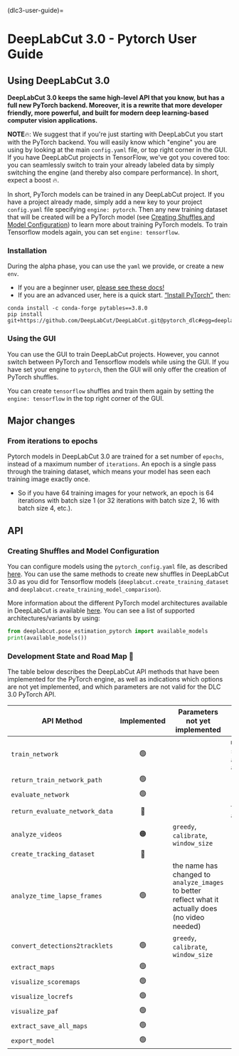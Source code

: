(dlc3-user-guide)=
# DeepLabCut 3.0 - Pytorch User Guide

## Using DeepLabCut 3.0

**DeepLabCut 3.0 keeps the same high-level API that you know, but has a full new PyTorch backend. 
Moreover, it is a rewrite that more developer friendly, more powerful, and built for modern deep
learning-based computer vision applications.**

**NOTE**🔥: We suggest that if you're just starting with DeepLabCut you start with the PyTorch backend. 
You will easily know which "engine" you are using by looking at the main `config.yaml` file, or top right corner in the GUI. 
If you have DeepLabCut projects in TensorFlow, we've got you covered too: you can seamlessly switch to train your already labeled data
by simply switching the engine (and thereby also compare performance). In short, expect a boost 🔥.

In short, PyTorch models can be trained in any DeepLabCut project. If you have a project already made,  simply add a new key to your 
project `config.yaml` file specifying `engine: pytorch`. Then any new training dataset
that will be created will be a PyTorch model (see 
[Creating Shuffles and Model Configuration](#Creating-Shuffles-and-Model-Configuration))
to learn more about training PyTorch models. To train Tensorflow models again, you can
set `engine: tensorflow`.

### Installation

During the alpha phase, you can use the `yaml` we provide, or create a new `env`. 
- If you are a beginner user, [please see these docs!](https://deeplabcut.github.io/DeepLabCut/docs/beginner-guides/beginners-guide.html)
- If you are an advanced user, here is a quick start. [“Install PyTorch”](https://pytorch.org/get-started/locally/), then:
```
conda install -c conda-forge pytables==3.8.0
pip install git+https://github.com/DeepLabCut/DeepLabCut.git@pytorch_dlc#egg=deeplabcut[gui,modelzoo,wandb]
```

### Using the GUI

You can use the GUI to train DeepLabCut projects. However, you cannot switch between 
PyTorch and Tensorflow models while using the GUI. If you have set your engine to
`pytorch`, then the GUI will only offer the creation of PyTorch shuffles.

You can create `tensorflow` shuffles and train them again by setting the 
`engine: tensorflow` in the top right corner of the GUI.

## Major changes

### From iterations to epochs

Pytorch models in DeepLabCut 3.0 are trained for a set number of `epochs`, instead of a 
maximum number of `iterations`. An epoch is a single pass through the training dataset, 
which means your model has seen each training image exactly once.

- So if you have 64 training images for your network, an epoch is 64 iterations with batch
size 1 (or 32 iterations with batch size 2, 16 with batch size 4, etc.).

## API

### Creating Shuffles and Model Configuration

You can configure models using the `pytorch_config.yaml` file, as described
[here](dlc3-pytorch-config). You can use the same methods to create new shuffles in 
DeepLabCut 3.0 as you did for Tensorflow models (`deeplabcut.create_training_dataset`
and `deeplabcut.create_training_model_comparison`).

More information about the different PyTorch model architectures available in DeepLabCut
is available [here](dlc3-pytorch-config). You can see a list of supported 
architectures/variants by using:

```python
from deeplabcut.pose_estimation_pytorch import available_models
print(available_models())
```

### Development State and Road Map 🚧

The table below describes the DeepLabCut API methods that have been implemented for the
PyTorch engine, as well as indications which options are not yet implemented, and which
parameters are not valid for the DLC 3.0 PyTorch API.


| API Method                     | Implemented | Parameters not yet implemented                                                                      | Parameters invalid for pytorch                      |
|--------------------------------|:-----------:|-----------------------------------------------------------------------------------------------------|-----------------------------------------------------|
| `train_network`                |     🟢      |                                                                                                     | `maxiters`, `saveiters`, `allow_growth`, `autotune` |
| `return_train_network_path`    |     🟢      |                                                                                                     |                                                     |
| `evaluate_network`             |     🟢      |                                                                                                     |                                                     |
| `return_evaluate_network_data` |     🔴      |                                                                                                     | `TFGPUinference`, `allow_growth`                    |
| `analyze_videos`               |     🟠      | `greedy`, `calibrate`, `window_size`                                                                |                                                     |
| `create_tracking_dataset`      |     🔴      |                                                                                                     |                                                     |
| `analyze_time_lapse_frames`    |     🟢      | the name has changed to  `analyze_images` to better reflect what it actually does (no video needed) |                                                     |
| `convert_detections2tracklets` |     🟢      | `greedy`, `calibrate`, `window_size`                                                                |                                                     |
| `extract_maps`                 |     🟢      |                                                                                                     |                                                     |
| `visualize_scoremaps`          |     🟢      |                                                                                                     |                                                     |
| `visualize_locrefs`            |     🟢      |                                                                                                     |                                                     |
| `visualize_paf`                |     🟢      |                                                                                                     |                                                     |
| `extract_save_all_maps`        |     🟢      |                                                                                                     |                                                     |
| `export_model`                 |     🟢      |                                                                                                     |                                                     |